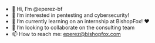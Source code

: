 - 👋 Hi, I’m @eperez-bf
- 👀 I’m interested in pentesting and cybersecurity!
- 🌱 I’m currently learning on an internship at BishopFox! ❤️
- 💞️ I’m looking to collaborate on the consulting team
- 📫 How to reach me: eperez@bishopfox.com
